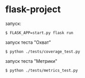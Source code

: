 # flask-project
 
запуск:
```
$ FLASK_APP=start.py flask run
```

запуск теста "Охват"
```
$ python ./tests/coverage_test.py
```


запуск теста "Метрики"
```
$ python ./tests/metrics_test.py
```